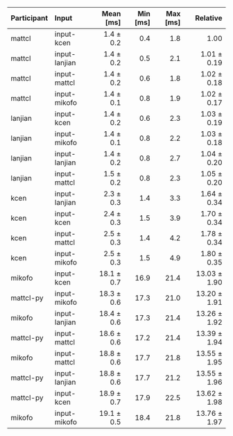 | Participant | Input | Mean [ms] | Min [ms] | Max [ms] | Relative |
|:---|:---|---:|---:|---:|---:|
| mattcl | input-kcen | 1.4 ± 0.2 | 0.4 | 1.8 | 1.00 |
| mattcl | input-lanjian | 1.4 ± 0.2 | 0.5 | 2.1 | 1.01 ± 0.19 |
| mattcl | input-mattcl | 1.4 ± 0.2 | 0.6 | 1.8 | 1.02 ± 0.18 |
| mattcl | input-mikofo | 1.4 ± 0.1 | 0.8 | 1.9 | 1.02 ± 0.17 |
| lanjian | input-kcen | 1.4 ± 0.2 | 0.6 | 2.3 | 1.03 ± 0.19 |
| lanjian | input-mikofo | 1.4 ± 0.1 | 0.8 | 2.2 | 1.03 ± 0.18 |
| lanjian | input-lanjian | 1.4 ± 0.2 | 0.8 | 2.7 | 1.04 ± 0.20 |
| lanjian | input-mattcl | 1.5 ± 0.2 | 0.8 | 2.3 | 1.05 ± 0.20 |
| kcen | input-lanjian | 2.3 ± 0.3 | 1.4 | 3.3 | 1.64 ± 0.34 |
| kcen | input-kcen | 2.4 ± 0.3 | 1.5 | 3.9 | 1.70 ± 0.34 |
| kcen | input-mattcl | 2.5 ± 0.3 | 1.4 | 4.2 | 1.78 ± 0.34 |
| kcen | input-mikofo | 2.5 ± 0.3 | 1.5 | 4.9 | 1.80 ± 0.35 |
| mikofo | input-kcen | 18.1 ± 0.7 | 16.9 | 21.4 | 13.03 ± 1.90 |
| mattcl-py | input-mikofo | 18.3 ± 0.6 | 17.3 | 21.0 | 13.20 ± 1.91 |
| mikofo | input-lanjian | 18.4 ± 0.6 | 17.3 | 21.4 | 13.26 ± 1.92 |
| mattcl-py | input-mattcl | 18.6 ± 0.6 | 17.2 | 21.4 | 13.39 ± 1.94 |
| mikofo | input-mattcl | 18.8 ± 0.6 | 17.7 | 21.8 | 13.55 ± 1.95 |
| mattcl-py | input-lanjian | 18.8 ± 0.6 | 17.7 | 21.2 | 13.55 ± 1.96 |
| mattcl-py | input-kcen | 18.9 ± 0.7 | 17.9 | 22.5 | 13.62 ± 1.98 |
| mikofo | input-mikofo | 19.1 ± 0.5 | 18.4 | 21.8 | 13.76 ± 1.97 |
